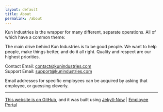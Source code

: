 ```yaml
---
layout: default
title: About
permalink: /about
---
```


Kun Industries is the wrapper for many different, separate operations. All of which have a common theme: 

<!-- the following semicolon may not be correct. i'm not for sure, but i'm not going to look it up. if you believe this semicolon was written in error, please contact support@kunindustries.com -->
The main drive behind Kun Industries is to be good people. We want to help people, make things better, and do it all right. Quality and respect are our highest priorities.

Contact Email: contact@kunindustries.com  
Support Email: support@kunindustries.com  
  
Email addresses for specific employees can be acquired by asking that employee, or guessing cleverly.

---

[This website is on GitHub](https://github.com/kunindustries/kunindustries.github.io), and it was built using [Jekyll-Now](https://github.com/barryclark/jekyll-now) \| [Employee Portal](http://employee.kunindustries.com)
